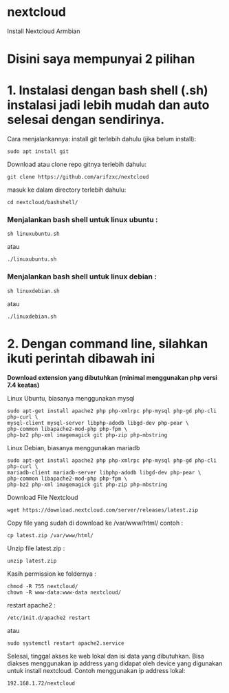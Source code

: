 # nextcloud
Install Nextcloud Armbian

# Disini saya mempunyai 2 pilihan
# 1. Instalasi dengan bash shell (.sh) instalasi jadi lebih mudah dan auto selesai dengan sendirinya.
   
Cara menjalankannya:
install git terlebih dahulu (jika belum install):
```
sudo apt install git
```
Download atau clone repo gitnya terlebih dahulu:
```
git clone https://github.com/arifzxc/nextcloud
```
masuk ke dalam directory terlebih dahulu:
```
cd nextcloud/bashshell/
```
<b><h3> Menjalankan bash shell untuk linux ubuntu : </b> </h3>
```
sh linuxubuntu.sh
```
atau
```
./linuxubuntu.sh
```
<b><h3> Menjalankan bash shell untuk linux debian : </b></h3>
```
sh linuxdebian.sh
```
atau
```
./linuxdebian.sh
```

# 2. Dengan command line, silahkan ikuti perintah dibawah ini 

<b> Download extension yang dibutuhkan (minimal menggunakan php versi 7.4 keatas) </b>

Linux Ubuntu, biasanya menggunakan mysql
```
sudo apt-get install apache2 php php-xmlrpc php-mysql php-gd php-cli php-curl \
mysql-client mysql-server libphp-adodb libgd-dev php-pear \
php-common libapache2-mod-php php-fpm \
php-bz2 php-xml imagemagick git php-zip php-mbstring  
```

Linux Debian, biasanya menggunakan mariadb
```
sudo apt-get install apache2 php php-xmlrpc php-mysql php-gd php-cli php-curl \
mariadb-client mariadb-server libphp-adodb libgd-dev php-pear \
php-common libapache2-mod-php php-fpm \
php-bz2 php-xml imagemagick git php-zip php-mbstring
```

Download File Nextcloud
```
wget https://download.nextcloud.com/server/releases/latest.zip
```
Copy file yang sudah di download ke /var/www/html/
contoh :
```
cp latest.zip /var/www/html/
```
Unzip file latest.zip :
```
unzip latest.zip
```
Kasih permission ke foldernya :
```
chmod -R 755 nextcloud/
chown -R www-data:www-data nextcloud/
```
restart apache2 :
```
/etc/init.d/apache2 restart
```
atau 
```
sudo systemctl restart apache2.service
```

Selesai, tinggal akses ke web lokal dan isi data yang dibutuhkan.
Bisa diakses menggunakan ip address yang didapat oleh device yang digunakan untuk install nextcloud.
Contoh menggunakan ip address lokal:
```
192.168.1.72/nextcloud
```
